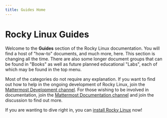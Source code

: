 ```yaml
---
title: Guides Home
---
```


# Rocky Linux Guides

Welcome to the **Guides** section of the Rocky Linux documentation. You will find a host of "how-to" documents, and much more, here. This section is changing all the time. There are also some longer document groups that can be found in "Books" as well as future planned educational "Labs", each of which may be found in the top menu.

Most of the categories do not require any explanation. If you want to find out how to help in the ongoing development of Rocky Linux, join the [Mattermost Development channel](https://chat.rockylinux.org/rocky-linux/channels/development). For those wishing to be involved in documentation, join the [Mattermost Documentation channel](https://chat.rockylinux.org/rocky-linux/channels/documentation) and join the discussion to find out more.

If you are wanting to dive right in, you can [install Rocky Linux](9_installation.md) now!
